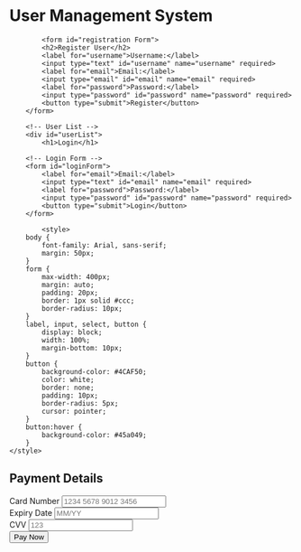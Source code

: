 <!DOCTYPE html>
<html lang="en">
<head>
    <meta charset="UTF-8">
    <meta name="viewport" content="width=device-width, initial-scale=1.0">
    <title> Seat Management</title>
    <link rel="stylesheet" href="styles.css">
</head>
<body>
    <div class="container">
        <h1>User Management System</h1>
        
            <form id="registration Form">
            <h2>Register User</h2>
            <label for="username">Username:</label>
            <input type="text" id="username" name="username" required>
            <label for="email">Email:</label>
            <input type="email" id="email" name="email" required>
            <label for="password">Password:</label>
            <input type="password" id="password" name="password" required>
            <button type="submit">Register</button>
        </form>

        <!-- User List -->
        <div id="userList">
            <h1>Login</h1>
        
        <!-- Login Form -->
        <form id="loginForm">
            <label for="email">Email:</label>
            <input type="text" id="email" name="email" required>
            <label for="password">Password:</label>
            <input type="password" id="password" name="password" required>
            <button type="submit">Login</button>
        </form>

            <style>
        body {
            font-family: Arial, sans-serif;
            margin: 50px;
        }
        form {
            max-width: 400px;
            margin: auto;
            padding: 20px;
            border: 1px solid #ccc;
            border-radius: 10px;
        }
        label, input, select, button {
            display: block;
            width: 100%;
            margin-bottom: 10px;
        }
        button {
            background-color: #4CAF50;
            color: white;
            border: none;
            padding: 10px;
            border-radius: 5px;
            cursor: pointer;
        }
        button:hover {
            background-color: #45a049;
        }
    </style>
</head>
<body>
    <div class="payment-form">
        <h2>Payment Details</h2>
        <form action="/process_payment" method="POST" id="payment-form">
            <div class="form-group">
                <label for="cardNumber">Card Number</label>
                <input type="text" id="cardNumber" name="cardNumber" placeholder="1234 5678 9012 3456" required>
            </div>
            <div class="form-group">
                <label for="expiryDate">Expiry Date</label>
                <input type="text" id="expiryDate" name="expiryDate" placeholder="MM/YY" required>
            </div>
            <div class="form-group">
                <label for="cvv">CVV</label>
                <input type="text" id="cvv" name="cvv" placeholder="123" required>
            </div>
            <button type="submit" class="pay-now">Pay Now</button>
        </form>
    </div>
</body>
</html> 
